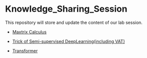 # Knowledge_Sharing_Session

This repository will store and update the content of our lab session. 

* [Maxtrix Calculus](https://github.com/Ch4ndelier/Knowledge_Sharing_Session/tree/main/Matrix_Calculus)

* [Trick of Semi-supervised DeepLearning(including VAT)](https://github.com/Ch4ndelier/Knowledge_Sharing_Session/tree/main/Tricks-of-Semi-supervisedDeepLeanring-Pytorch-master)

* [Transformer](https://github.com/Ch4ndelier/Knowledge_Sharing_Session/tree/main/Transformer)


